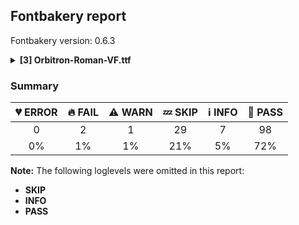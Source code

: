 ## Fontbakery report

Fontbakery version: 0.6.3

<details>
<summary><b>[3] Orbitron-Roman-VF.ttf</b></summary>
<details>
<summary>:fire: <b>FAIL:</b> METADATA.pb font.filename and font.post_script_name fields have equivalent values?</summary>

* [com.google.fonts/check/097](https://github.com/googlefonts/fontbakery/search?q=com.google.fonts/check/097)
* :fire: **FAIL** METADATA.pb font filename="Orbitron-Roman-VF.ttf" does not match post_script_name="Orbitron-Regular".

</details>
<details>
<summary>:fire: <b>FAIL:</b> METADATA.pb: Filename is set canonically?</summary>

* [com.google.fonts/check/105](https://github.com/googlefonts/fontbakery/search?q=com.google.fonts/check/105)
* :fire: **FAIL** METADATA.pb: filename field ("Orbitron-Roman-VF.ttf") does not match canonical name "Orbitron-Regular.ttf".

</details>
<details>
<summary>:warning: <b>WARN:</b> Checking OS/2 achVendID.</summary>

* [com.google.fonts/check/018](https://github.com/googlefonts/fontbakery/search?q=com.google.fonts/check/018)
* :warning: **WARN** OS/2 VendorID value 'NONE' is not a known registered id. You should set it to your own 4 character code, and register that code with Microsoft at https://www.microsoft.com/typography/links/vendorlist.aspx [code: unknown]

</details>
<br>
</details>

### Summary

| :broken_heart: ERROR | :fire: FAIL | :warning: WARN | :zzz: SKIP | :information_source: INFO | :bread: PASS |
|:-----:|:----:|:----:|:----:|:----:|:----:|
| 0 | 2 | 1 | 29 | 7 | 98 |
| 0% | 1% | 1% | 21% | 5% | 72% |

**Note:** The following loglevels were omitted in this report:
* **SKIP**
* **INFO**
* **PASS**
